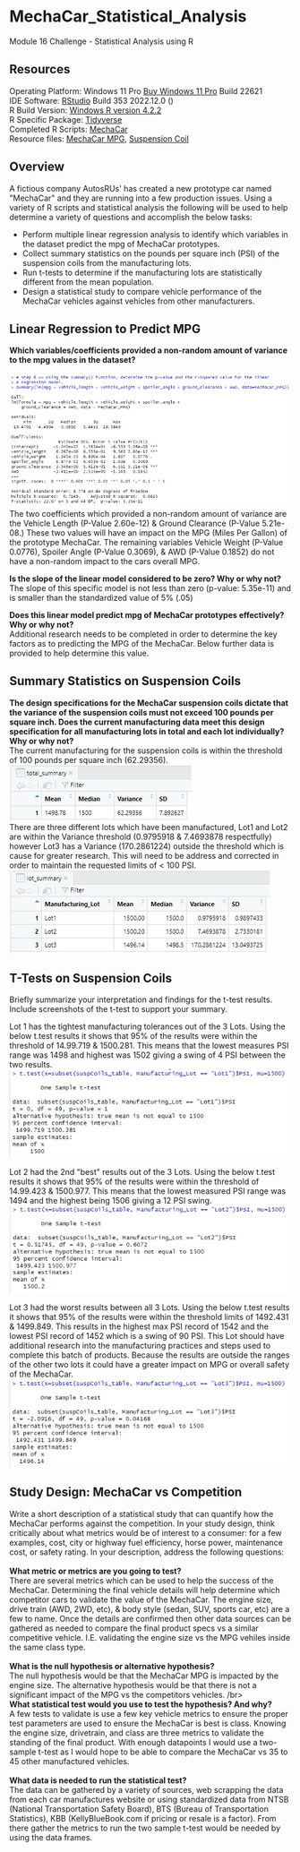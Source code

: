 # MechaCar_Statistical_Analysis
Module 16 Challenge - Statistical Analysis using R

## Resources
Operating Platform: Windows 11 Pro [Buy Windows 11 Pro](https://www.microsoft.com/en-us/d/windows-11-pro/dg7gmgf0d8h4?rtc=1) Build 22621</br>
IDE Software: [RStudio](https://posit.co/download/rstudio-desktop/) Build 353 2022.12.0 ()</br>
R Build Version: [Windows R version 4.2.2](https://cran.r-project.org/bin/windows/base/)</br>
R Specific Package: [Tidyverse](https://www.tidyverse.org/)</br>
Completed R Scripts: [MechaCar](MechaCarChallenge.RScript.R)</br>
Resource files: [MechaCar MPG](MechaCar_mpg.csv), [Suspension Coil](Suspension_Coil.csv)

## Overview
A fictious company AutosRUs' has created a new prototype car named "MechaCar" and they are running into a few production issues. Using a variety of R scripts and statistical analysis the following will be used to help determine a variety of questions and accomplish the below tasks:
* Perform multiple linear regression analysis to identify which variables in the dataset predict the mpg of MechaCar prototypes.
* Collect summary statistics on the pounds per square inch (PSI) of the suspension coils from the manufacturing lots.
* Run t-tests to determine if the manufacturing lots are statistically different from the mean population.
* Design a statistical study to compare vehicle performance of the MechaCar vehicles against vehicles from other manufacturers.

## Linear Regression to Predict MPG

<b>Which variables/coefficients provided a non-random amount of variance to the mpg values in the dataset?</b></br>
</br>![SummaryLM](Resources/Part1Step6.jpg)</br>
The two coefficients which provided a non-random amount of variance are the Vehicle Length (P-Value 2.60e-12) & Ground Clearance (P-Value 5.21e-08.) These two values will have an impact on the MPG (Miles Per Gallon) of the prototype MechaCar. The remaining variables Vehicle Weight (P-Value 0.0776), Spoiler Angle (P-Value 0.3069), & AWD (P-Value 0.1852) do not have a non-random impact to the cars overall MPG. 

<b>Is the slope of the linear model considered to be zero? Why or why not?</b></br>
The slope of this specific model is not less than zero (p-value: 5.35e-11) and is smaller than the standardized value of 5% (.05) 

<b>Does this linear model predict mpg of MechaCar prototypes effectively? Why or why not?</b></br>
Additional research needs to be completed in order to determine the key factors as to predicting the MPG of the MechaCar. Below further data is provided to help determine this value. 

## Summary Statistics on Suspension Coils
<b>The design specifications for the MechaCar suspension coils dictate that the variance of the suspension coils must not exceed 100 pounds per square inch. Does the current manufacturing data meet this design specification for all manufacturing lots in total and each lot individually? Why or why not?</b></br>
The current manufacturing for the suspension coils is within the threshold of 100 pounds per square inch (62.29356).
</br>![TotalSummary](/Resources/Part2Step3.jpg)</br>
There are three different lots which have been manufactured, Lot1 and Lot2 are within the Variance threshold (0.9795918 & 7.4693878 respectfully) however Lot3 has a Variance (170.2861224) outside the threshold which is cause for greater research. This will need to be address and corrected in order to maintain the requested limits of < 100 PSI.
</br>![LotSummary](/Resources/Part2Step4.jpg)</br>

## T-Tests on Suspension Coils
Briefly summarize your interpretation and findings for the t-test results. Include screenshots of the t-test to support your summary.</br>

Lot 1 has the tightest manufacturing tolerances out of the 3 Lots. Using the below t.test results it shows that 95% of the results were within the threshold of 14.99.719 & 1500.281. This means that the lowest measures PSI range was 1498 and highest was 1502 giving a swing of 4 PSI between the two results. 
</br>![Lot1TTest](/Resources/Part3Step2Lot1.jpg)</br>

Lot 2 had the 2nd "best" results out of the 3 Lots. Using the below t.test results it shows that 95% of the results were within the threshold of 14.99.423 & 1500.977. This means that the lowest measured PSI range was 1494 and the highest being 1506 giving a 12 PSI swing. 
</br>![Lot1TTest](/Resources/Part3Step2Lot2.jpg)</br>

Lot 3 had the worst results between all 3 Lots. Using the below t.test results it shows that 95% of the results were within the threshold limits of 1492.431 & 1499.849. This results in the highest max PSI record of 1542 and the lowest PSI record of 1452 which is a swing of 90 PSI. This Lot should have additional research into the manufacturing practices and steps used to complete this batch of products. Because the results are outside the ranges of the other two lots it could have a greater impact on MPG or overall safety of the MechaCar.
</br>![Lot1TTest](/Resources/Part3Step2Lot3.jpg)</br>

## Study Design: MechaCar vs Competition
Write a short description of a statistical study that can quantify how the MechaCar performs against the competition. In your study design, think critically about what metrics would be of interest to a consumer: for a few examples, cost, city or highway fuel efficiency, horse power, maintenance cost, or safety rating.
In your description, address the following questions:</br>
</br><b>What metric or metrics are you going to test?</b></br>
There are several metrics which can be used to help the success of the MechaCar. Determining the final vehicle details will help determine which competitor cars to validate the value of the MechaCar. The engine size, drive train (AWD, 2WD, etc), & body style (sedan, SUV, sports car, etc) are a few to name. Once the details are confirmed then other data sources can be gathered as needed to compare the final product specs vs a similar competitive vehicle. I.E. validating the engine size vs the MPG vehiles inside the same class type. </br>
</br><b>What is the null hypothesis or alternative hypothesis?</b></br>
The null hypothesis would be that the MechaCar MPG is impacted by the engine size. 
The alternative hypothesis would be that there is not a significant impact of the MPG vs the competitors vehicles. /br>
</br><b>What statistical test would you use to test the hypothesis? And why?</b></br>
A few tests to validate is use a few key vehicle metrics to ensure the proper test parameters are used to ensure the MechaCar is best is class. Knowing the engine size, drivetrain, and class are three metrics to validate the standing of the final product. With enough datapoints I would use a two-sample t-test as I would hope to be able to compare the MechaCar vs 35 to 45 other manufactured vehicles. </br>
</br><b>What data is needed to run the statistical test?</b></br>
The data can be gathered by a variety of sources, web scrapping the data from each car manufactures website or using standardized data from NTSB (National Transportation Safety Board), BTS (Bureau of Transportation Statistics), KBB (KellyBlueBook.com if pricing or resale is a factor). From there gather the metrics to run the two sample t-test would be needed by using the data frames. 
